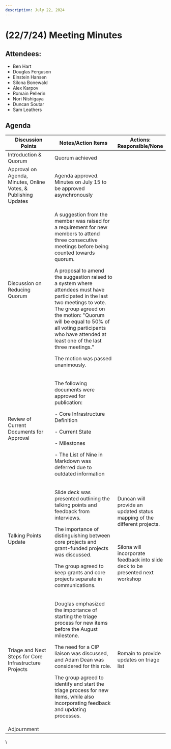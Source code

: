 ```yaml
---
description: July 22, 2024
---
```


# (22/7/24) Meeting Minutes

## Attendees:

* Ben Hart
* Douglas Ferguson
* Einstein Hansen
* Silona Bonewald
* Alex Karpov
* Romain Pellerin
* Nori Nishigaya
* Duncan Soutar
* Sam Leathers

## Agenda

<table><thead><tr><th width="205">Discussion Points</th><th width="323">Notes/Action Items</th><th>Actions: Responsible/None</th></tr></thead><tbody><tr><td>Introduction &#x26; Quorum</td><td>Quorum achieved</td><td><br></td></tr><tr><td>Approval on Agenda, Minutes, Online Votes, &#x26; Publishing Updates</td><td>Agenda approved. Minutes on July 15 to be approved asynchronously</td><td><br></td></tr><tr><td>Discussion on Reducing Quorum</td><td><p>A suggestion from the member was raised for a requirement for new members to attend three consecutive meetings before being counted towards quorum.</p><p>A proposal to amend the suggestion raised to a system where attendees must have participated in the last two meetings to vote.<br>The group agreed on the motion: "Quorum will be equal to 50% of all voting participants who have attended at least one of the last three meetings."</p><p>The motion was passed unanimously.</p></td><td><br></td></tr><tr><td>Review of Current Documents for Approval</td><td><p>The following documents were approved for publication:</p><p>  - Core Infrastructure Definition</p><p>  - Current State</p><p>  - Milestones</p><p>- The List of Nine in Markdown was deferred due to outdated information</p></td><td><br></td></tr><tr><td>Talking Points Update</td><td><p>Slide deck was presented outlining the talking points and feedback from interviews.</p><p>The importance of distinguishing between core projects and grant-funded projects was discussed.</p><p>The group agreed to keep grants and core projects separate in communications.</p></td><td><p>Duncan will provide an updated status mapping of the different projects.</p><p><br></p><p>Silona will incorporate feedback into slide deck to be presented next workshop</p></td></tr><tr><td>Triage and Next Steps for Core Infrastructure Projects</td><td><p>Douglas emphasized the importance of starting the triage process for new items before the August milestone.</p><p>The need for a CIP liaison was discussed, and Adam Dean was considered for this role.</p><p>The group agreed to identify and start the triage process for new items, while also incorporating feedback and updating processes.</p></td><td>Romain to provide updates on triage list</td></tr><tr><td>Adjournment</td><td><br></td><td><br></td></tr></tbody></table>

\
